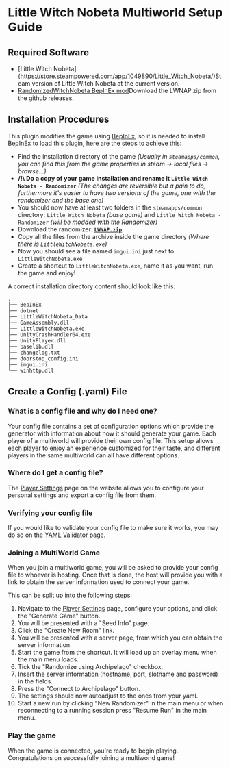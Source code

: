 # Little Witch Nobeta Multiworld Setup Guide

## Required Software

- [Little Witch Nobeta] (https://store.steampowered.com/app/1049890/Little_Witch_Nobeta/)Steam version of Little Witch Nobeta at the current version.
- [RandomizedWitchNobeta BepInEx mod](https://github.com/danielgruethling/RandomizedWitchNobeta/releases/tag/0.1.0-alpha)Download the LWNAP.zip from the github releases.

## Installation Procedures

This plugin modifies the game using [BepInEx](https://github.com/BepInEx/BepInEx), so it is needed to install BepInEx to load this plugin, here are the steps to achieve this:
- Find the installation directory of the game *(Usually in `steamapps/common`, you can find this from the game properties in steam -> local files -> browse...)*
- **/!\ Do a copy of your game installation and rename it `Little Witch Nobeta - Randomizer`** *(The changes are reversible but a pain to do, furthermore it's easier to have two versions of the game, one with the randomizer and the base one)*
- You should now have at least two folders in the `steamapps/common` directory: `Little Witch Nobeta` *(base game)* and `Little Witch Nobeta - Randomizer` *(will be modded with the Randomizer)*
- Download the randomizer: [**`LWNAP.zip`**](/../../releases/latest/download/LWNAP.zip)
- Copy all the files from the archive inside the game directory *(Where there is `LittleWitchNobeta.exe`)*
- Now you should see a file named `imgui.ini` just next to `LittleWitchNobeta.exe`
- Create a shortcut to `LittleWitchNobeta.exe`, name it as you want, run the game and enjoy!

A correct installation directory content should look like this:
```
.
├── BepInEx
├── dotnet
├── LittleWitchNobeta_Data
├── GameAssembly.dll
├── LittleWitchNobeta.exe
├── UnityCrashHandler64.exe
├── UnityPlayer.dll
├── baselib.dll
├── changelog.txt
├── doorstop_config.ini
├── imgui.ini
└── winhttp.dll
```

## Create a Config (.yaml) File

### What is a config file and why do I need one?

Your config file contains a set of configuration options which provide the generator with information about how it
should generate your game. Each player of a multiworld will provide their own config file. This setup allows each player
to enjoy an experience customized for their taste, and different players in the same multiworld can all have different
options.

### Where do I get a config file?

The [Player Settings](/games/Little%20Witch%20Nobeta/player-settings) page on the website allows you to configure
your personal settings and export a config file from them.

### Verifying your config file

If you would like to validate your config file to make sure it works, you may do so on the
[YAML Validator](/check) page.

### Joining a MultiWorld Game

When you join a multiworld game, you will be asked to provide your config file to whoever is hosting. Once that is done,
the host will provide you with a link to obtain the server information used to connect your game.

This can be split up into the following steps:

1. Navigate to the [Player Settings](/games/Little%20Witch%20Nobeta/player-settings) page, configure your options,
   and click the "Generate Game" button.
2. You will be presented with a "Seed Info" page.
3. Click the "Create New Room" link.
4. You will be presented with a server page, from which you can obtain the server information.
5. Start the game from the shortcut. It will load up an overlay menu when the main menu loads.
6. Tick the "Randomize using Archipelago" checkbox.
7. Insert the server information (hostname, port, slotname and password) in the fields.
8. Press the "Connect to Archipelago" button.
9. The settings should now autoadjust to the ones from your yaml.
10. Start a new run by clicking "New Randomizer" in the main menu or when reconnecting to a running session press "Resume Run" in the main menu.

### Play the game

When the game is connected, you're ready to begin playing. Congratulations on
successfully joining a multiworld game!
